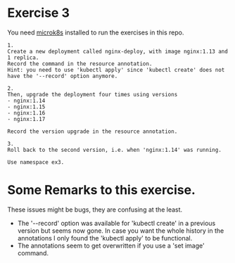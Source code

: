 # Exercise 3

You need [microk8s](https://microk8s.io/) installed to run the exercises in this repo.

```
1.
Create a new deployment called nginx-deploy, with image nginx:1.13 and 1 replica.
Record the command in the resource annotation. 
Hint: you need to use 'kubectl apply' since 'kubectl create' does not have the '--record' option anymore.

2.
Then, upgrade the deployment four times using versions
- nginx:1.14
- nginx:1.15
- nginx:1.16
- nginx:1.17

Record the version upgrade in the resource annotation. 

3.
Roll back to the second version, i.e. when 'nginx:1.14' was running.

Use namespace ex3.
```

# Some Remarks to this exercise.
These issues might be bugs, they are confusing at the least.  
- The '--record' option was available for 'kubectl create' in a previous version but seems now gone. In case you want the whole history in the annotations I only found the 'kubectl apply' to be functional.
- The annotations seem to get overwritten if you use a 'set image' command.
